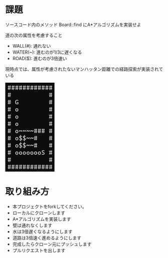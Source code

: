 # 課題
ソースコード内のメソッド Board::find にA*アルゴリズムを実装せよ

道の次の属性を考慮すること
* WALL(#): 通れない
* WATER(~): 進むのが1/3に遅くなる
* ROAD($): 進むのが3倍速い

現時点では、属性が考慮されたないマンハッタン距離での経路探索が実装されている

![現在のプログラムの結果](result.png)

# 取り組み方
* 本プロジェクトをforkしてください。
* ローカルにクローンします
* A*アルゴリズムを実装します
* 壁は通れなくします
* 水は3倍遅くなるようにします
* 道路は3倍速く進めるようにします
* 完成したらクローン元にプッシュします
* プルリクエストを出します


